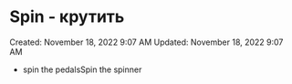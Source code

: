 # Spin - крутить

Created: November 18, 2022 9:07 AM
Updated: November 18, 2022 9:07 AM

- spin the pedalsSpin the spinner